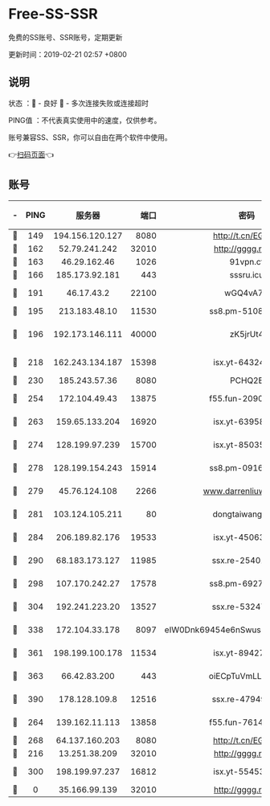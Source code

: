 # Free-SS-SSR

免费的SS账号、SSR账号，定期更新

更新时间：2019-02-21 02:57 +0800

## 说明

状态     ：🙂 - 良好 🙁 - 多次连接失败或连接超时

PING值   ：不代表真实使用中的速度，仅供参考。

账号兼容SS、SSR，你可以自由在两个软件中使用。

👉[扫码页面](https://liesauer.github.io/free-ss-ssr.github.io/)👈

## 账号

|-|PING|服务器|端口|密码|加密方式|区域|
|:----:|:----:|:-----:|-----:|:----:|:----:|:----:|
|🙂|149|194.156.120.127|8080|http://t.cn/EGJIyrl|rc4-md5|RU|
|🙂|162|52.79.241.242|32010|http://gggg.rocks|chacha20|KR|
|🙂|163|46.29.162.46|1026|91vpn.cf|rc4-md5|RU|
|🙂|166|185.173.92.181|443|sssru.icu|rc4-md5|RU|
|🙂|191|46.17.43.2|22100|wGQ4vA7D|aes-256-gcm|RU|
|🙂|195|213.183.48.10|11530|ss8.pm-51089820|rc4-md5|RU|
|🙂|196|192.173.146.111|40000|zK5jrUt4|chacha20-ietf-poly1305|US|
|🙂|218|162.243.134.187|15398|isx.yt-64324153|aes-256-cfb|US|
|🙂|230|185.243.57.36|8080|PCHQ2E|rc4-md5|US|
|🙂|254|172.104.49.43|13875|f55.fun-20902073|aes-256-cfb|SG|
|🙂|263|159.65.133.204|16920|isx.yt-63958934|aes-256-cfb|SG|
|🙂|274|128.199.97.239|15700|isx.yt-85035186|aes-256-cfb|SG|
|🙂|278|128.199.154.243|15914|ss8.pm-09160539|aes-256-cfb|SG|
|🙂|279|45.76.124.108|2266|www.darrenliuwei.com|aes-256-cfb|AU|
|🙂|281|103.124.105.211|80|dongtaiwang.com|aes-256-cfb|US|
|🙂|284|206.189.82.176|19533|isx.yt-45063216|aes-256-cfb|SG|
|🙂|290|68.183.173.127|11985|ssx.re-25401129|aes-256-cfb|US|
|🙂|298|107.170.242.27|17578|ss8.pm-69276184|aes-256-cfb|US|
|🙂|304|192.241.223.20|13527|ssx.re-53247060|aes-256-cfb|US|
|🙂|338|172.104.33.178|8097|eIW0Dnk69454e6nSwuspv9DmS201tQ0D|aes-256-cfb|SG|
|🙂|361|198.199.100.178|11534|isx.yt-89427709|aes-256-cfb|US|
|🙂|363|66.42.83.200|443|oiECpTuVmLLxk4Ts|aes-256-cfb|US|
|🙂|390|178.128.109.8|12516|ssx.re-47949672|aes-256-cfb|SG|
|🙂|264|139.162.11.113|13858|f55.fun-76142283|aes-256-cfb|SG|
|🙂|268|64.137.160.203|8080|http://t.cn/EGJIyrl|rc4-md5|CA|
|🙁|216|13.251.38.209|32010|http://gggg.rocks|chacha20|SG|
|🙁|300|198.199.97.237|16812|isx.yt-55453633|aes-256-cfb|US|
|🙁|0|35.166.99.139|32010|http://gggg.rocks|chacha20|US|
